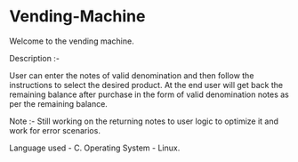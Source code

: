 # Vending-Machine

Welcome to the vending machine.

Description :-

User can enter the notes of valid denomination and then follow the instructions to select the desired product. At the end user will get back the remaining balance after purchase in the form of valid denomination notes as per the remaining balance.

Note :- Still working on the returning notes to user logic to optimize it and work for error scenarios.

Language used - C.
Operating System - Linux.
